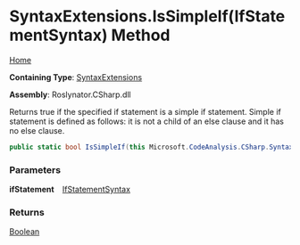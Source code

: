 # SyntaxExtensions\.IsSimpleIf\(IfStatementSyntax\) Method

[Home](../../../../README.md)

**Containing Type**: [SyntaxExtensions](../README.md)

**Assembly**: Roslynator\.CSharp\.dll

  
Returns true if the specified if statement is a simple if statement\.
Simple if statement is defined as follows: it is not a child of an else clause and it has no else clause\.

```csharp
public static bool IsSimpleIf(this Microsoft.CodeAnalysis.CSharp.Syntax.IfStatementSyntax ifStatement)
```

### Parameters

**ifStatement** &ensp; [IfStatementSyntax](https://docs.microsoft.com/en-us/dotnet/api/microsoft.codeanalysis.csharp.syntax.ifstatementsyntax)

### Returns

[Boolean](https://docs.microsoft.com/en-us/dotnet/api/system.boolean)

